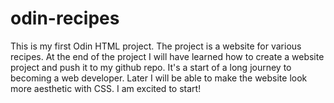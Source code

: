 # odin-recipes
This is my first Odin HTML project. 
The project is a website for various recipes. At the end of the project I will have learned how to create a website project and push it to my github repo.
It's a start of a long journey to becoming a web developer. Later I will be able to make the website look more aesthetic with CSS. I am excited to start!